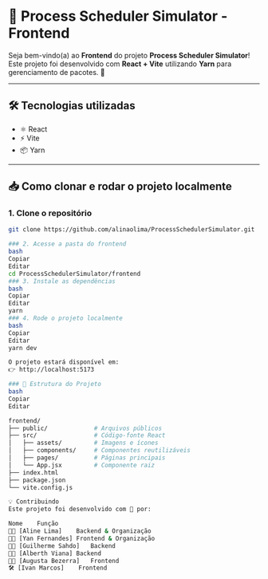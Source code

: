 # 🧠 Process Scheduler Simulator - Frontend

Seja bem-vindo(a) ao **Frontend** do projeto **Process Scheduler Simulator**!  
Este projeto foi desenvolvido com **React + Vite** utilizando **Yarn** para gerenciamento de pacotes. 🚀

---

## 🛠️ Tecnologias utilizadas

- ⚛️ React
- ⚡ Vite
- 📦 Yarn

---

## 📥 Como clonar e rodar o projeto localmente

### 1. Clone o repositório

```bash
git clone https://github.com/alinaolima/ProcessSchedulerSimulator.git

### 2. Acesse a pasta do frontend
bash
Copiar
Editar
cd ProcessSchedulerSimulator/frontend
### 3. Instale as dependências
bash
Copiar
Editar
yarn
### 4. Rode o projeto localmente
bash
Copiar
Editar
yarn dev

O projeto estará disponível em:
👉 http://localhost:5173

### 🧪 Estrutura do Projeto
bash
Copiar
Editar

frontend/
├── public/             # Arquivos públicos
├── src/                # Código-fonte React
│   ├── assets/         # Imagens e ícones
│   ├── components/     # Componentes reutilizáveis
│   ├── pages/          # Páginas principais
│   └── App.jsx         # Componente raiz
├── index.html
├── package.json
└── vite.config.js

💡 Contribuindo
Este projeto foi desenvolvido com 💙 por:

Nome	Função
🧑‍💻 [Aline Lima]	Backend & Organização
👩‍💻 [Yan Fernandes]	Frontend & Organização
🧑‍💻 [Guilherme Sahdo]	Backend 
🧑‍💻 [Alberth Viana]	Backend 
👩‍🔬 [Augusta Bezerra]	Frontend
🛠️ [Ivan Marcos]	Frontend